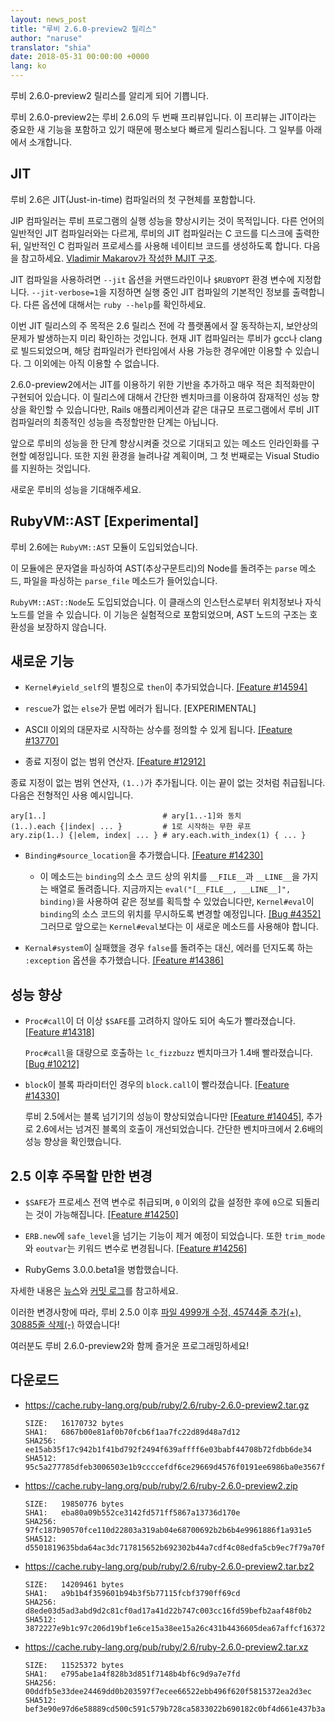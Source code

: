 ```yaml
---
layout: news_post
title: "루비 2.6.0-preview2 릴리스"
author: "naruse"
translator: "shia"
date: 2018-05-31 00:00:00 +0000
lang: ko
---
```


루비 2.6.0-preview2 릴리스를 알리게 되어 기쁩니다.

루비 2.6.0-preview2는 루비 2.6.0의 두 번째 프리뷰입니다.
이 프리뷰는 JIT이라는 중요한 새 기능을 포함하고 있기 때문에 평소보다 빠르게 릴리스됩니다.
그 일부를 아래에서 소개합니다.

## JIT

루비 2.6은 JIT(Just-in-time) 컴파일러의 첫 구현체를 포함합니다.

JIP 컴파일러는 루비 프로그램의 실행 성능을 향상시키는 것이 목적입니다.
다른 언어의 일반적인 JIT 컴파일러와는 다르게, 루비의 JIT 컴파일러는 C 코드를 디스크에 출력한 뒤, 일반적인 C 컴파일러 프로세스를 사용해 네이티브 코드를 생성하도록 합니다.
다음을 참고하세요. [Vladimir Makarov가 작성한 MJIT 구조](https://github.com/vnmakarov/ruby/tree/rtl_mjit_branch#mjit-organization).

JIT 컴파일을 사용하려면 `--jit` 옵션을 커맨드라인이나 `$RUBYOPT` 환경 변수에 지정합니다. `--jit-verbose=1`을 지정하면 실행 중인 JIT 컴파일의 기본적인 정보를 출력합니다. 다른 옵션에 대해서는 `ruby --help`를 확인하세요.

이번 JIT 릴리스의 주 목적은 2.6 릴리스 전에 각 플랫폼에서 잘 동작하는지, 보안상의 문제가 발생하는지 미리 확인하는 것입니다.
현재 JIT 컴파일러는 루비가 gcc나 clang로 빌드되었으며, 해당 컴파일러가 런타임에서 사용 가능한 경우에만 이용할 수 있습니다. 그 이외에는 아직 이용할 수 없습니다.

2.6.0-preview2에서는 JIT를 이용하기 위한 기반을 추가하고 매우 적은 최적화만이 구현되어 있습니다. 이 릴리스에 대해서 간단한 벤치마크를 이용하여 잠재적인 성능 향상을 확인할 수 있습니다만, Rails 애플리케이션과 같은 대규모 프로그램에서 루비 JIT 컴파일러의 최종적인 성능을 측정할만한 단계는 아닙니다.

앞으로 루비의 성능을 한 단계 향상시켜줄 것으로 기대되고 있는 메소드 인라인화를 구현할 예정입니다.
또한 지원 환경을 늘려나갈 계획이며, 그 첫 번째로는 Visual Studio를 지원하는 것입니다.

새로운 루비의 성능을 기대해주세요.

## RubyVM::AST [Experimental]

루비 2.6에는 `RubyVM::AST` 모듈이 도입되었습니다.

이 모듈에은 문자열을 파싱하여 AST(추상구문트리)의 Node를 돌려주는 `parse` 메소드, 파일을 파싱하는 `parse_file` 메소드가 들어있습니다.

`RubyVM::AST::Node`도 도입되었습니다. 이 클래스의 인스턴스로부터 위치정보나 자식 노드를 얻을 수 있습니다. 이 기능은 실험적으로 포함되었으며, AST 노드의 구조는 호환성을 보장하지 않습니다.

## 새로운 기능

* `Kernel#yield_self`의 별칭으로 `then`이 추가되었습니다. [[Feature #14594]](https://bugs.ruby-lang.org/issues/14594)

* `rescue`가 없는 `else`가 문법 에러가 됩니다. [EXPERIMENTAL]

* ASCII 이외의 대문자로 시작하는 상수를 정의할 수 있게 됩니다. [[Feature #13770]](https://bugs.ruby-lang.org/issues/13770)

* 종료 지정이 없는 범위 연산자. [[Feature #12912]](https://bugs.ruby-lang.org/issues/12912)

종료 지정이 없는 범위 연산자, `(1..)`가 추가됩니다. 이는 끝이 없는 것처럼 취급됩니다. 다음은 전형적인 사용 예시입니다.

    ary[1..]                          # ary[1..-1]와 동치
    (1..).each {|index| ... }         # 1로 시작하는 무한 루프
    ary.zip(1..) {|elem, index| ... } # ary.each.with_index(1) { ... }

* `Binding#source_location`을 추가했습니다. [[Feature #14230]](https://bugs.ruby-lang.org/issues/14230)
  * 이 메소드는 `binding`의 소스 코드 상의 위치를 `__FILE__`과 `__LINE__`을 가지는 배열로 돌려줍니다. 지금까지는 `eval("[__FILE__, __LINE__]", binding)`을 사용하여 같은 정보를 획득할 수 있었습니다만, `Kernel#eval`이 `binding`의 소스 코드의 위치를 무시하도록 변경할 예정입니다. [[Bug #4352]](https://bugs.ruby-lang.org/issues/4352) 그러므로 앞으로는 `Kernel#eval`보다는 이 새로운 메소드를 사용해야 합니다.

* `Kernal#system`이 실패했을 경우 `false`를 돌려주는 대신, 에러를 던지도록 하는 `:exception` 옵션을 추가했습니다. [[Feature #14386]](https://bugs.ruby-lang.org/issues/14386)

## 성능 향상

* `Proc#call`이 더 이상 `$SAFE`를 고려하지 않아도 되어 속도가 빨라졌습니다. [[Feature #14318]](https://bugs.ruby-lang.org/issues/14318)

  `Proc#call`을 대량으로 호출하는 `lc_fizzbuzz` 벤치마크가 1.4배 빨라졌습니다. [[Bug #10212]](https://bugs.ruby-lang.org/issues/10212)

* `block`이 블록 파라미터인 경우의 `block.call`이 빨라졌습니다. [[Feature #14330]](https://bugs.ruby-lang.org/issues/14330)

  루비 2.5에서는 블록 넘기기의 성능이 향상되었습니다만 [[Feature #14045]](https://bugs.ruby-lang.org/issues/14045),
  추가로 2.6에서는 넘겨진 블록의 호출이 개선되었습니다.
  간단한 벤치마크에서 2.6배의 성능 향상을 확인했습니다.

## 2.5 이후 주목할 만한 변경

* `$SAFE`가 프로세스 전역 변수로 취급되며, `0` 이외의 값을 설정한 후에 `0`으로 되돌리는 것이 가능해집니다. [[Feature #14250]](https://bugs.ruby-lang.org/issues/14250)

* `ERB.new`에 `safe_level`을 넘기는 기능이 제거 예정이 되었습니다. 또한 `trim_mode`와 `eoutvar`는 키워드 변수로 변경됩니다. [[Feature #14256]](https://bugs.ruby-lang.org/issues/14256)

* RubyGems 3.0.0.beta1을 병합했습니다.

자세한 내용은 [뉴스](https://github.com/ruby/ruby/blob/v2_6_0_preview2/NEWS)와
[커밋 로그](https://github.com/ruby/ruby/compare/v2_5_0...v2_6_0_preview2)를 참고하세요.

이러한 변경사항에 따라,
루비 2.5.0 이후 [파일 4999개 수정, 45744줄 추가(+), 30885줄 삭제(-)](https://github.com/ruby/ruby/compare/v2_5_0...v2_6_0_preview2)
하였습니다!

여러분도 루비 2.6.0-preview2와 함께 즐거운 프로그래밍하세요!

## 다운로드

* <https://cache.ruby-lang.org/pub/ruby/2.6/ruby-2.6.0-preview2.tar.gz>

      SIZE:   16170732 bytes
      SHA1:   6867b00e81af0b70fcb6f1aa7fc22d89d48a7d12
      SHA256: ee15ab35f17c942b1f41bd792f2494f639affff6e03babf44708b72fdbb6de34
      SHA512: 95c5a277785dfeb3006503e1b9ccccefdf6ce29669d4576f0191ee6986ba0e3567fbbed18a8d2b1f147d637434e4a3a4fdf47d84995e10ad4a354950e9092690

* <https://cache.ruby-lang.org/pub/ruby/2.6/ruby-2.6.0-preview2.zip>

      SIZE:   19850776 bytes
      SHA1:   eba80a09b552ce3142fd571ff5867a13736d170e
      SHA256: 97fc187b90570fce110d22803a319ab04e68700692b2b6b4e9961886f1a931e5
      SHA512: d5501819635bda64ac3dc717815652b692302b44a7cdf4c08edfa5cb9ec7f79a70fffc534879b316a4a9584825ed3c0948667beae2d7c313de58583931b981f4

* <https://cache.ruby-lang.org/pub/ruby/2.6/ruby-2.6.0-preview2.tar.bz2>

      SIZE:   14209461 bytes
      SHA1:   a9b1b4f359601b94b3f5b77115fcbf3790ff69cd
      SHA256: d8ede03d5ad3abd9d2c81cf0ad17a41d22b747c003cc16fd59befb2aaf48f0b2
      SHA512: 3872227e9b1c97c206d19bf1e6ce15a38ee15a26c431b4436605dea67affcf16372358984df76b35e7abaa902c15c16f533ac7af47e3031dea9451bbe459b693

* <https://cache.ruby-lang.org/pub/ruby/2.6/ruby-2.6.0-preview2.tar.xz>

      SIZE:   11525372 bytes
      SHA1:   e795abe1a4f828b3d851f7148b4bf6c9d9a7e7fd
      SHA256: 00ddfb5e33dee24469dd0b203597f7ecee66522ebb496f620f5815372ea2d3ec
      SHA512: bef3e90e97d6e58889cd500c591c579b728ca5833022b690182c0bf4d661e437b3a2ca33470dac35fcf693897819b9d7f500c0f71b707e2fcdcb0644028f2c03
